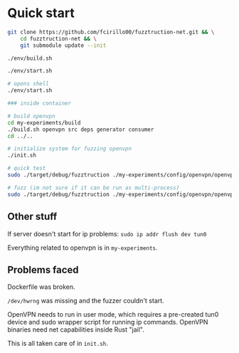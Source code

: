 # Quick start

```sh
git clone https://github.com/fcirillo00/fuzztruction-net.git && \
    cd fuzztruction-net && \
    git submodule update --init

./env/build.sh

./env/start.sh

# opens shell
./env/start.sh

### inside container 

# build openvpn
cd my-experiments/build
./build.sh openvpn src deps generator consumer
cd ../..

# initialize system for fuzzing openvpn
./init.sh

# quick test
sudo ./target/debug/fuzztruction ./my-experiments/config/openvpn/openvpn.yml --purge --log-output benchmark -i 5 --log-level trace

# fuzz (im not sure if it can be run as multi-process)
sudo ./target/debug/fuzztruction ./my-experiments/config/openvpn/openvpn.yml --log-output fuzz -j 1 -t 5m --purge --log-level trace 
```

## Other stuff
If server doesn't start for ip problems:
`sudo ip addr flush dev tun0`

Everything related to openvpn is in `my-experiments`.

## Problems faced
Dockerfile was broken.

`/dev/hwrng` was missing and the fuzzer couldn't start.

OpenVPN needs to run in user mode, which requires a pre-created tun0 device and sudo wrapper script for running ip commands. OpenVPN binaries need net capabilities inside Rust "jail".

This is all taken care of in `init.sh`.